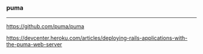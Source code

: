 ### puma
---

https://github.com/puma/puma

https://devcenter.heroku.com/articles/deploying-rails-applications-with-the-puma-web-server

